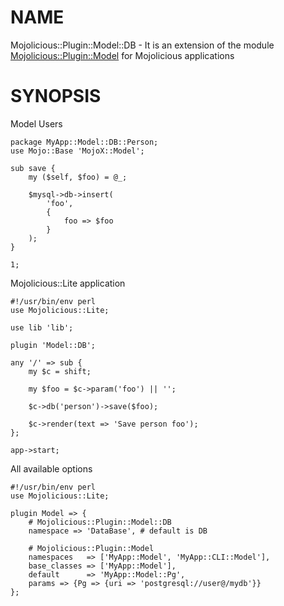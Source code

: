 # NAME
 
Mojolicious::Plugin::Model::DB - It is an extension of the module [Mojolicious::Plugin::Model](https://metacpan.org/pod/Mojolicious::Plugin::Model)
for Mojolicious applications

# SYNOPSIS

Model Users
 
    package MyApp::Model::DB::Person;
    use Mojo::Base 'MojoX::Model';
 
    sub save {
        my ($self, $foo) = @_;
        
        $mysql->db->insert(
            'foo',
            {
                foo => $foo
            }
        );
    }
 
    1;
    
Mojolicious::Lite application
 
    #!/usr/bin/env perl
    use Mojolicious::Lite;
 
    use lib 'lib';
 
    plugin 'Model::DB';
 
    any '/' => sub {
        my $c = shift;
 
        my $foo = $c->param('foo') || '';
        
        $c->db('person')->save($foo);
        
        $c->render(text => 'Save person foo');
    };
 
    app->start;
    
All available options

    #!/usr/bin/env perl
    use Mojolicious::Lite;
    
    plugin Model => {
        # Mojolicious::Plugin::Model::DB
        namespace => 'DataBase', # default is DB
    
        # Mojolicious::Plugin::Model
        namespaces   => ['MyApp::Model', 'MyApp::CLI::Model'],
        base_classes => ['MyApp::Model'],
        default      => 'MyApp::Model::Pg',
        params => {Pg => {uri => 'postgresql://user@/mydb'}}
    };
